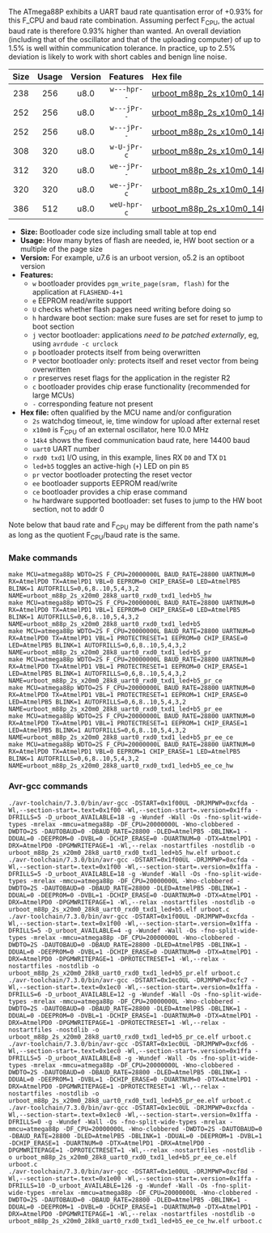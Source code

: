 The ATmega88P exhibits a UART baud rate quantisation error of +0.93% for this F_CPU and baud rate combination. Assuming perfect F<sub>CPU</sub>, the actual baud rate is therefore 0.93% higher than wanted. An overall deviation (including that of the oscillator and that of the uploading computer) of up to 1.5% is well within communication tolerance. In practice, up to 2.5% deviation is likely to work with short cables and benign line noise.

|Size|Usage|Version|Features|Hex file|
|:-:|:-:|:-:|:-:|:--|
|238|256|u8.0|`w---hpr--`|[urboot_m88p_2s_x10m0_14k4_uart0_rxd0_txd1_led+b5_hw.hex](https://raw.githubusercontent.com/stefanrueger/urboot.hex/main/mcus/atmega88p/watchdog_2_s/external_oscillator_x/10m000000_hz/%2B%2B14k4_baud/uart0_rxd0_txd1/led%2Bb5/urboot_m88p_2s_x10m0_14k4_uart0_rxd0_txd1_led%2Bb5_hw.hex)|
|252|256|u8.0|`w---jPr--`|[urboot_m88p_2s_x10m0_14k4_uart0_rxd0_txd1_led+b5.hex](https://raw.githubusercontent.com/stefanrueger/urboot.hex/main/mcus/atmega88p/watchdog_2_s/external_oscillator_x/10m000000_hz/%2B%2B14k4_baud/uart0_rxd0_txd1/led%2Bb5/urboot_m88p_2s_x10m0_14k4_uart0_rxd0_txd1_led%2Bb5.hex)|
|252|256|u8.0|`w---jPr--`|[urboot_m88p_2s_x10m0_14k4_uart0_rxd0_txd1_led+b5_pr.hex](https://raw.githubusercontent.com/stefanrueger/urboot.hex/main/mcus/atmega88p/watchdog_2_s/external_oscillator_x/10m000000_hz/%2B%2B14k4_baud/uart0_rxd0_txd1/led%2Bb5/urboot_m88p_2s_x10m0_14k4_uart0_rxd0_txd1_led%2Bb5_pr.hex)|
|308|320|u8.0|`w-U-jPr-c`|[urboot_m88p_2s_x10m0_14k4_uart0_rxd0_txd1_led+b5_pr_ce.hex](https://raw.githubusercontent.com/stefanrueger/urboot.hex/main/mcus/atmega88p/watchdog_2_s/external_oscillator_x/10m000000_hz/%2B%2B14k4_baud/uart0_rxd0_txd1/led%2Bb5/urboot_m88p_2s_x10m0_14k4_uart0_rxd0_txd1_led%2Bb5_pr_ce.hex)|
|312|320|u8.0|`we--jPr--`|[urboot_m88p_2s_x10m0_14k4_uart0_rxd0_txd1_led+b5_pr_ee.hex](https://raw.githubusercontent.com/stefanrueger/urboot.hex/main/mcus/atmega88p/watchdog_2_s/external_oscillator_x/10m000000_hz/%2B%2B14k4_baud/uart0_rxd0_txd1/led%2Bb5/urboot_m88p_2s_x10m0_14k4_uart0_rxd0_txd1_led%2Bb5_pr_ee.hex)|
|320|320|u8.0|`we--jPr-c`|[urboot_m88p_2s_x10m0_14k4_uart0_rxd0_txd1_led+b5_pr_ee_ce.hex](https://raw.githubusercontent.com/stefanrueger/urboot.hex/main/mcus/atmega88p/watchdog_2_s/external_oscillator_x/10m000000_hz/%2B%2B14k4_baud/uart0_rxd0_txd1/led%2Bb5/urboot_m88p_2s_x10m0_14k4_uart0_rxd0_txd1_led%2Bb5_pr_ee_ce.hex)|
|386|512|u8.0|`weU-hpr-c`|[urboot_m88p_2s_x10m0_14k4_uart0_rxd0_txd1_led+b5_ee_ce_hw.hex](https://raw.githubusercontent.com/stefanrueger/urboot.hex/main/mcus/atmega88p/watchdog_2_s/external_oscillator_x/10m000000_hz/%2B%2B14k4_baud/uart0_rxd0_txd1/led%2Bb5/urboot_m88p_2s_x10m0_14k4_uart0_rxd0_txd1_led%2Bb5_ee_ce_hw.hex)|

- **Size:** Bootloader code size including small table at top end
- **Usage:** How many bytes of flash are needed, ie, HW boot section or a multiple of the page size
- **Version:** For example, u7.6 is an urboot version, o5.2 is an optiboot version
- **Features:**
  + `w` bootloader provides `pgm_write_page(sram, flash)` for the application at `FLASHEND-4+1`
  + `e` EEPROM read/write support
  + `U` checks whether flash pages need writing before doing so
  + `h` hardware boot section: make sure fuses are set for reset to jump to boot section
  + `j` vector bootloader: applications *need to be patched externally*, eg, using `avrdude -c urclock`
  + `p` bootloader protects itself from being overwritten
  + `P` vector bootloader only: protects itself and reset vector from being overwritten
  + `r` preserves reset flags for the application in the register R2
  + `c` bootloader provides chip erase functionality (recommended for large MCUs)
  + `-` corresponding feature not present
- **Hex file:** often qualified by the MCU name and/or configuration
  + `2s` watchdog timeout, ie, time window for upload after external reset
  + `x10m0` is F<sub>CPU</sub> of an external oscillator, here 10.0 MHz
  + `14k4` shows the fixed communication baud rate, here 14400 baud
  + `uart0` UART number
  + `rxd0 txd1` I/O using, in this example, lines RX `D0` and TX `D1`
  + `led+b5` toggles an active-high (`+`) LED on pin `B5`
  + `pr` vector bootloader protecting the reset vector
  + `ee` bootloader supports EEPROM read/write
  + `ce` bootloader provides a chip erase command
  + `hw` hardware supported bootloader: set fuses to jump to the HW boot section, not to addr 0


Note below that baud rate and F<sub>CPU</sub> may be different from the path name's as long as the quotient F<sub>CPU</sub>/baud rate is the same.

### Make commands
```
make MCU=atmega88p WDTO=2S F_CPU=20000000L BAUD_RATE=28800 UARTNUM=0 RX=AtmelPD0 TX=AtmelPD1 VBL=0 EEPROM=0 CHIP_ERASE=0 LED=AtmelPB5 BLINK=1 AUTOFRILLS=0,6,8..10,5,4,3,2 NAME=urboot_m88p_2s_x20m0_28k8_uart0_rxd0_txd1_led+b5_hw
make MCU=atmega88p WDTO=2S F_CPU=20000000L BAUD_RATE=28800 UARTNUM=0 RX=AtmelPD0 TX=AtmelPD1 VBL=1 EEPROM=0 CHIP_ERASE=0 LED=AtmelPB5 BLINK=1 AUTOFRILLS=0,6,8..10,5,4,3,2 NAME=urboot_m88p_2s_x20m0_28k8_uart0_rxd0_txd1_led+b5
make MCU=atmega88p WDTO=2S F_CPU=20000000L BAUD_RATE=28800 UARTNUM=0 RX=AtmelPD0 TX=AtmelPD1 VBL=1 PROTECTRESET=1 EEPROM=0 CHIP_ERASE=0 LED=AtmelPB5 BLINK=1 AUTOFRILLS=0,6,8..10,5,4,3,2 NAME=urboot_m88p_2s_x20m0_28k8_uart0_rxd0_txd1_led+b5_pr
make MCU=atmega88p WDTO=2S F_CPU=20000000L BAUD_RATE=28800 UARTNUM=0 RX=AtmelPD0 TX=AtmelPD1 VBL=1 PROTECTRESET=1 EEPROM=0 CHIP_ERASE=1 LED=AtmelPB5 BLINK=1 AUTOFRILLS=0,6,8..10,5,4,3,2 NAME=urboot_m88p_2s_x20m0_28k8_uart0_rxd0_txd1_led+b5_pr_ce
make MCU=atmega88p WDTO=2S F_CPU=20000000L BAUD_RATE=28800 UARTNUM=0 RX=AtmelPD0 TX=AtmelPD1 VBL=1 PROTECTRESET=1 EEPROM=1 CHIP_ERASE=0 LED=AtmelPB5 BLINK=1 AUTOFRILLS=0,6,8..10,5,4,3,2 NAME=urboot_m88p_2s_x20m0_28k8_uart0_rxd0_txd1_led+b5_pr_ee
make MCU=atmega88p WDTO=2S F_CPU=20000000L BAUD_RATE=28800 UARTNUM=0 RX=AtmelPD0 TX=AtmelPD1 VBL=1 PROTECTRESET=1 EEPROM=1 CHIP_ERASE=1 LED=AtmelPB5 BLINK=1 AUTOFRILLS=0,6,8..10,5,4,3,2 NAME=urboot_m88p_2s_x20m0_28k8_uart0_rxd0_txd1_led+b5_pr_ee_ce
make MCU=atmega88p WDTO=2S F_CPU=20000000L BAUD_RATE=28800 UARTNUM=0 RX=AtmelPD0 TX=AtmelPD1 VBL=0 EEPROM=1 CHIP_ERASE=1 LED=AtmelPB5 BLINK=1 AUTOFRILLS=0,6,8..10,5,4,3,2 NAME=urboot_m88p_2s_x20m0_28k8_uart0_rxd0_txd1_led+b5_ee_ce_hw
```

### Avr-gcc commands
```
./avr-toolchain/7.3.0/bin/avr-gcc -DSTART=0x1f00UL -DRJMPWP=0xcfda -Wl,--section-start=.text=0x1f00 -Wl,--section-start=.version=0x1ffa -DFRILLS=5 -D_urboot_AVAILABLE=18 -g -Wundef -Wall -Os -fno-split-wide-types -mrelax -mmcu=atmega88p -DF_CPU=20000000L -Wno-clobbered -DWDTO=2S -DAUTOBAUD=0 -DBAUD_RATE=28800 -DLED=AtmelPB5 -DBLINK=1 -DDUAL=0 -DEEPROM=0 -DVBL=0 -DCHIP_ERASE=0 -DUARTNUM=0 -DTX=AtmelPD1 -DRX=AtmelPD0 -DPGMWRITEPAGE=1 -Wl,--relax -nostartfiles -nostdlib -o urboot_m88p_2s_x20m0_28k8_uart0_rxd0_txd1_led+b5_hw.elf urboot.c
./avr-toolchain/7.3.0/bin/avr-gcc -DSTART=0x1f00UL -DRJMPWP=0xcfda -Wl,--section-start=.text=0x1f00 -Wl,--section-start=.version=0x1ffa -DFRILLS=5 -D_urboot_AVAILABLE=18 -g -Wundef -Wall -Os -fno-split-wide-types -mrelax -mmcu=atmega88p -DF_CPU=20000000L -Wno-clobbered -DWDTO=2S -DAUTOBAUD=0 -DBAUD_RATE=28800 -DLED=AtmelPB5 -DBLINK=1 -DDUAL=0 -DEEPROM=0 -DVBL=1 -DCHIP_ERASE=0 -DUARTNUM=0 -DTX=AtmelPD1 -DRX=AtmelPD0 -DPGMWRITEPAGE=1 -Wl,--relax -nostartfiles -nostdlib -o urboot_m88p_2s_x20m0_28k8_uart0_rxd0_txd1_led+b5.elf urboot.c
./avr-toolchain/7.3.0/bin/avr-gcc -DSTART=0x1f00UL -DRJMPWP=0xcfda -Wl,--section-start=.text=0x1f00 -Wl,--section-start=.version=0x1ffa -DFRILLS=5 -D_urboot_AVAILABLE=4 -g -Wundef -Wall -Os -fno-split-wide-types -mrelax -mmcu=atmega88p -DF_CPU=20000000L -Wno-clobbered -DWDTO=2S -DAUTOBAUD=0 -DBAUD_RATE=28800 -DLED=AtmelPB5 -DBLINK=1 -DDUAL=0 -DEEPROM=0 -DVBL=1 -DCHIP_ERASE=0 -DUARTNUM=0 -DTX=AtmelPD1 -DRX=AtmelPD0 -DPGMWRITEPAGE=1 -DPROTECTRESET=1 -Wl,--relax -nostartfiles -nostdlib -o urboot_m88p_2s_x20m0_28k8_uart0_rxd0_txd1_led+b5_pr.elf urboot.c
./avr-toolchain/7.3.0/bin/avr-gcc -DSTART=0x1ec0UL -DRJMPWP=0xcfc7 -Wl,--section-start=.text=0x1ec0 -Wl,--section-start=.version=0x1ffa -DFRILLS=6 -D_urboot_AVAILABLE=12 -g -Wundef -Wall -Os -fno-split-wide-types -mrelax -mmcu=atmega88p -DF_CPU=20000000L -Wno-clobbered -DWDTO=2S -DAUTOBAUD=0 -DBAUD_RATE=28800 -DLED=AtmelPB5 -DBLINK=1 -DDUAL=0 -DEEPROM=0 -DVBL=1 -DCHIP_ERASE=1 -DUARTNUM=0 -DTX=AtmelPD1 -DRX=AtmelPD0 -DPGMWRITEPAGE=1 -DPROTECTRESET=1 -Wl,--relax -nostartfiles -nostdlib -o urboot_m88p_2s_x20m0_28k8_uart0_rxd0_txd1_led+b5_pr_ce.elf urboot.c
./avr-toolchain/7.3.0/bin/avr-gcc -DSTART=0x1ec0UL -DRJMPWP=0xcfd6 -Wl,--section-start=.text=0x1ec0 -Wl,--section-start=.version=0x1ffa -DFRILLS=5 -D_urboot_AVAILABLE=8 -g -Wundef -Wall -Os -fno-split-wide-types -mrelax -mmcu=atmega88p -DF_CPU=20000000L -Wno-clobbered -DWDTO=2S -DAUTOBAUD=0 -DBAUD_RATE=28800 -DLED=AtmelPB5 -DBLINK=1 -DDUAL=0 -DEEPROM=1 -DVBL=1 -DCHIP_ERASE=0 -DUARTNUM=0 -DTX=AtmelPD1 -DRX=AtmelPD0 -DPGMWRITEPAGE=1 -DPROTECTRESET=1 -Wl,--relax -nostartfiles -nostdlib -o urboot_m88p_2s_x20m0_28k8_uart0_rxd0_txd1_led+b5_pr_ee.elf urboot.c
./avr-toolchain/7.3.0/bin/avr-gcc -DSTART=0x1ec0UL -DRJMPWP=0xcfda -Wl,--section-start=.text=0x1ec0 -Wl,--section-start=.version=0x1ffa -DFRILLS=0 -g -Wundef -Wall -Os -fno-split-wide-types -mrelax -mmcu=atmega88p -DF_CPU=20000000L -Wno-clobbered -DWDTO=2S -DAUTOBAUD=0 -DBAUD_RATE=28800 -DLED=AtmelPB5 -DBLINK=1 -DDUAL=0 -DEEPROM=1 -DVBL=1 -DCHIP_ERASE=1 -DUARTNUM=0 -DTX=AtmelPD1 -DRX=AtmelPD0 -DPGMWRITEPAGE=1 -DPROTECTRESET=1 -Wl,--relax -nostartfiles -nostdlib -o urboot_m88p_2s_x20m0_28k8_uart0_rxd0_txd1_led+b5_pr_ee_ce.elf urboot.c
./avr-toolchain/7.3.0/bin/avr-gcc -DSTART=0x1e00UL -DRJMPWP=0xcf8d -Wl,--section-start=.text=0x1e00 -Wl,--section-start=.version=0x1ffa -DFRILLS=10 -D_urboot_AVAILABLE=126 -g -Wundef -Wall -Os -fno-split-wide-types -mrelax -mmcu=atmega88p -DF_CPU=20000000L -Wno-clobbered -DWDTO=2S -DAUTOBAUD=0 -DBAUD_RATE=28800 -DLED=AtmelPB5 -DBLINK=1 -DDUAL=0 -DEEPROM=1 -DVBL=0 -DCHIP_ERASE=1 -DUARTNUM=0 -DTX=AtmelPD1 -DRX=AtmelPD0 -DPGMWRITEPAGE=1 -Wl,--relax -nostartfiles -nostdlib -o urboot_m88p_2s_x20m0_28k8_uart0_rxd0_txd1_led+b5_ee_ce_hw.elf urboot.c
```

